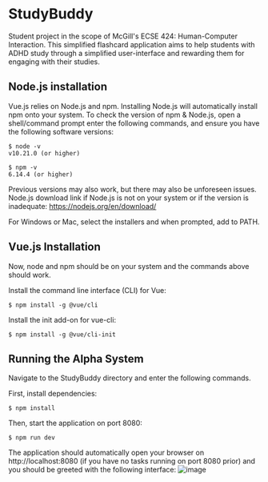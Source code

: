 # StudyBuddy

Student project in the scope of McGill's ECSE 424: Human-Computer Interaction. This simplified flashcard application aims to help students with ADHD study through a simplified user-interface and rewarding them for engaging with their studies. 

## Node.js installation 
Vue.js relies on Node.js and npm. Installing Node.js will automatically install npm onto your system.
To check the version of npm & Node.js, open a shell/command prompt enter the following commands, and ensure you have the following software versions:
```
$ node -v
v10.21.0 (or higher)

$ npm -v
6.14.4 (or higher)
```

Previous versions may also work, but there may also be unforeseen issues. Node.js download link if Node.js is not on your system or if the version is inadequate: 
https://nodejs.org/en/download/ 

For Windows or Mac, select the installers and when prompted, add to PATH. 

## Vue.js Installation

Now, node and npm should be on your system and the commands above should work.

Install the command line interface (CLI) for Vue: 
```
$ npm install -g @vue/cli
```

Install the init add-on for vue-cli: 
```
$ npm install -g @vue/cli-init
```

## Running the Alpha System

Navigate to the StudyBuddy directory and enter the following commands.

First, install dependencies:
```
$ npm install
```

Then, start the application on port 8080:
```
$ npm run dev
```

The application should automatically open your browser on http://localhost:8080 (if you have no tasks running on port 8080 prior) and you should be greeted with the following interface:
![image](https://github.com/mattlitwiller/StudyBuddy/assets/77696677/06dcb021-5d24-44eb-9b0f-22545354156e)



